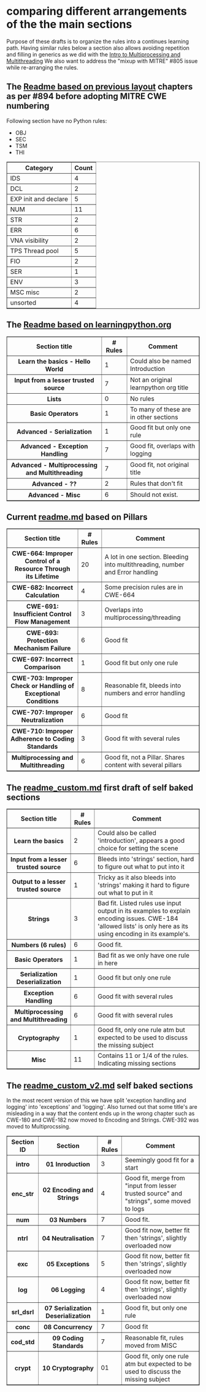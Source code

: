 # comparing different arrangements of the the main sections

Purpose of these drafts is to organize the rules into a continues learning path.
Having similar rules below a section also allows avoiding repetition and filling in generics as we did with the [Intro to Multiprocessing and Multithreading](Intro_to_multiprocessing_and_multithreading/readme.md)
We also want to address the "mixup with MITRE" #805 issue while re-arranging the rules.

## The [Readme based on previous layout](readme_based_on_previous_layout.md) chapters as per #894 before adopting MITRE CWE numbering

Following section have no Python rules:

- OBJ
- SEC
- TSM
- THI

<table border="1" cellpadding="5">
  <tr>
    <th>Category</th>
    <th>Count</th>
  </tr>
  <tr>
    <td>IDS</td>
    <td>4</td>
  </tr>
  <tr>
    <td>DCL</td>
    <td>2</td>
  </tr>
  <tr>
    <td>EXP init and declare</td>
    <td>5</td>
  </tr>
  <tr>
    <td>NUM</td>
    <td>11</td>
  </tr>
  <tr>
    <td>STR</td>
    <td>2</td>
  </tr>
  <tr>
    <td>ERR</td>
    <td>6</td>
  </tr>
  <tr>
    <td>VNA visibility</td>
    <td>2</td>
  </tr>
  <tr>
    <td>TPS Thread pool</td>
    <td>5</td>
  </tr>
  <tr>
    <td>FIO</td>
    <td>2</td>
  </tr>
  <tr>
    <td>SER</td>
    <td>1</td>
  </tr>
  <tr>
    <td>ENV</td>
    <td>3</td>
  </tr>
  <tr>
    <td>MSC misc</td>
    <td>2</td>
  </tr>
  <tr>
    <td>unsorted</td>
    <td>4</td>
  </tr>
</table>

## The [Readme based on learningpython.org](readme_based_on_learnpython-org.md)

<table border=1>
<tr>
<th>Section title</th>
<th># Rules</th>
<th>Comment</th>
</tr>

<tr>
<th>Learn the basics - Hello World</th>
<td>1</td>
<td>Could also be named Introduction</td>
</tr>

<tr>
<th>Input from a lesser trusted source</th>
<td>7</td>
<td>Not an original learnpython org title</td>
</tr>

<tr>
<th>Lists</th>
<td>0</td>
<td>No rules</td>
</tr>

<tr>
<th>Basic Operators</th>
<td>1</td>
<td>To many of these are in other sections</td>
</tr>

<tr>
<th>Advanced - Serialization</th>
<td>1</td>
<td>Good fit but only one rule</td>
</tr>

<tr>
<th>Advanced - Exception Handling</th>
<td>7</th>
<td>Good fit, overlaps with logging</td>
</tr>

<tr>
<th>Advanced - Multiprocessing and Multithreading</th>
<td>7</td>
<td>Good fit, not original title</td>
</tr>

<tr>
<th>Advanced - ??</th>
<td>2</td>
<td>Rules that don't fit</td>
</tr>

<tr>
<th>Advanced - Misc</th>
<td>6</td>
<td>Should not exist.</td>
</tr>
</table>

## Current [readme.md](readme.md) based on Pillars

<table border=1>
<tr>
<th>Section title</th>
<th># Rules</th>
<th>Comment</th>
</tr>

<tr>
<th>CWE-664: Improper Control of a Resource Through its Lifetime</th>
<td>20</td>
<td>A lot in one section. Bleeding into multithreading, number and Error handling</td>
</tr>

<tr>
<th>CWE-682: Incorrect Calculation</th>
<td>4</td>
<td>Some precision rules are in CWE-664</td>
</tr>

<tr>
<th>CWE-691: Insufficient Control Flow Management</th>
<td>3</td>
<td>Overlaps into multiprocessing/threading</td>
</tr>

<tr>
<th>CWE-693: Protection Mechanism Failure</th>
<td>6</td>
<td>Good fit</td>
</tr>

<tr>
<th>CWE-697: Incorrect Comparison</th>
<td>1</td>
<td>Good fit but only one rule</td>
</tr>

<tr>
<th>CWE-703: Improper Check or Handling of Exceptional Conditions</th>
<td>8</th>
<td>Reasonable fit, bleeds into numbers and error handling</td>
</tr>

<tr>
<th>CWE-707: Improper Neutralization</th>
<td>6</td>
<td>Good fit</td>
</tr>

<tr>
<th>CWE-710: Improper Adherence to Coding Standards</th>
<td>3</td>
<td>Good fit with several rules</td>
</tr>

<tr>
<th>Multiprocessing and Multithreading</th>
<td>6</td>
<td>Good fit, not a Pillar. Shares content with several pillars</td>
</tr>
</table>

## The [readme_custom.md](readme_custom.md) first draft of self baked sections

<table border=1>
<tr>
<th>Section title</th>
<th># Rules</th>
<th>Comment</th>
</tr>

<tr>
<th>Learn the basics</th>
<td>2</td>
<td>Could also be called 'introduction', appears a good choice for setting the scene</td>
</tr>

<tr>
<th>Input from a lesser trusted source</th>
<td>6</td>
<td>Bleeds into 'strings' section, hard to figure out what to put into it</td>
</tr>

<tr>
<th>Output to a lesser trusted source</th>
<td>1</td>
<td>Tricky as it also bleeds into 'strings' making it hard to figure out what to put in it</td>
</tr>

<tr>
<th>Strings</th>
<td>3</td>
<td>Bad fit. Listed rules use input output in its examples to explain encoding issues. CWE-184 'allowed lists' is only here as its using encoding in its example's.</td>
</tr>

<tr>
<th>Numbers (6 rules)</th>
<td>6</td>
<td>Good fit.</td>
</tr>

<tr>
<th>Basic Operators</th>
<td>1</th>
<td>Bad fit as we only have one rule in here</td>
</tr>

<tr>
<th>Serialization Deserialization</th>
<td>1</td>
<td>Good fit but only one rule</td>
</tr>

<tr>
<th>Exception Handling</th>
<td>6</td>
<td>Good fit with several rules</td>
</tr>

<tr>
<th>Multiprocessing and Multithreading</th>
<td>6</td>
<td>Good fit with several rules</td>
</tr>

<tr>
<th>Cryptography</th>
<td>1</td>
<td>Good fit, only one rule atm but expected to be used to discuss the missing subject</td>
</tr>

<tr>
<th>Misc</th>
<td>11</td>
<td>Contains 11 or 1/4 of the rules. Indicating missing sections</td>
</tr>
</table>

## The [readme_custom_v2.md](readme_custom_v2.md) self baked sections

In the most recent version of this we have split 'exception handling and logging' into 'exceptions' and 'logging'. Also turned out that some title's are misleading in a way that the content ends up in the wrong chapter such as CWE-180 and CWE-182 now moved to Encoding and Strings. CWE-392 was moved to Multiprocssing.

<table border=1>
<tr>
<th>Section ID</th>
<th>Section</th>
<th># Rules</th>
<th>Comment</th>
</tr>

<tr>
<th>intro</th>
<th>01 Inroduction</th>
<td>3</td>
<td>Seemingly good fit for a start</td>
</tr>

<tr>
<th>enc_str</th>
<th>02 Encoding and Strings</th>
<td>4</td>
<td>Good fit, merge from "input from lesser trusted source" and "strings", some moved to logs</td>
</tr>

<tr>
<th>num</th>
<th>03 Numbers</th>
<td>7</td>
<td>Good fit.</td>
</tr>

<tr>
<th>ntrl</th>
<th>04 Neutralisation</th>
<td>7</td>
<td>Good fit now, better fit then 'strings', slightly overloaded now</td>
</tr>

<tr>
<th>exc</th>
<th>05 Exceptions</th>
<td>5</td>
<td>Good fit now, better fit then 'strings', slightly overloaded now</td>
</tr>

<tr>
<th>log</th>
<th>06 Logging</th>
<td>4</td>
<td>Good fit now, better fit then 'strings', slightly overloaded now</td>
</tr>

<tr>
<th>srl_dsrl</th>
<th>07 Serialization Deserialization</th>
<td>1</td>
<td>Good fit, but only one rule</td>
</tr>

<tr>
<th>conc</th>
<th>08 Concurrency</th>
<td>7</td>
<td>Good fit</td>
</tr>

<tr>
<th>cod_std</th>
<th>09 Coding Standards</th>
<td>7</th>
<td>Reasonable fit, rules moved from MISC</td>
</tr>

<tr>
<th>crypt</th>
<th>10 Cryptography</th>
<td>01</td>
<td>Good fit, only one rule atm but expected to be used to discuss the missing subject</td>
</tr>

</table>
